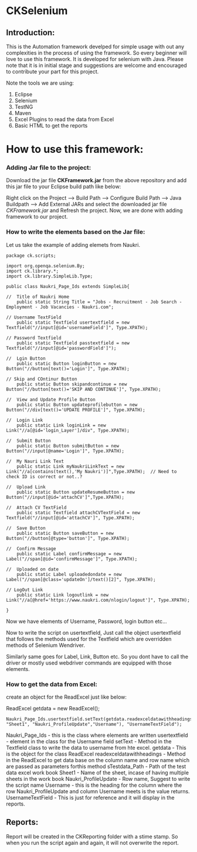 # CKSelenium
## Introduction:
This is the Automation framework develped for simple usage with out any complexities in the process of using the framework. So every beginner will love to use this framework.
It is developed for selenium with Java. Please note that it is in initial stage and suggestions are welcome and encouraged to contribute your part for this project.

Note the tools we are using:

1. Eclipse
2. Selenium
3. TestNG
4. Maven
5. Excel Plugins to read the data from Excel
6. Basic HTML to get the reports 

# How to use this framework:
### Adding Jar file to the project:
Download the jar file **CKFramework.jar** from the above repository and add this jar file to your Eclipse build path like below:

Right click on the Project --> Build Path --> Configure Build Path --> Java Buildpath --> Add External JARs and select the downloaded jar file *CKFramework.jar* and Refresh the project.
Now, we are done with adding framework to our project.

### How to write the elements based on the Jar file:

Let us take the example of adding elemets from Naukri.

```
package ck.scripts;

import org.openqa.selenium.By;
import ck.library.*;
import ck.library.SimpleLib.Type;

public class Naukri_Page_Ids extends SimpleLib{

//	Title of Naukri Home
	public static String Title = "Jobs - Recruitment - Job Search - Employment - Job Vacancies - Naukri.com";
	
// Username TextField	
	public static Textfield usertextfield = new Textfield("//input[@id='usernameField']", Type.XPATH);
	
// Password Textfield	
	public static Textfield passtextfield = new Textfield("//input[@id='passwordField']");   
	
//  Lgin Button	
	public static Button loginButton = new Button("//button[text()='Login']", Type.XPATH);
	
// Skip and COntinur Button	
	public static Button skipandcontinue = new Button("//button[text()='SKIP AND CONTINUE']", Type.XPATH);
	
//	View and Update Profile Button
	public static Button updateprofilebutton = new Button("//div[text()='UPDATE PROFILE']", Type.XPATH);

//	Login Link
	public static Link loginLink = new Link("//a[@id='login_Layer']/div", Type.XPATH);
	
//	Submit Button
	public static Button submitButton = new Button("//input[@name='Login']", Type.XPATH);
		
//	My Nauri Link Text
	public static Link myNaukriLinkText = new Link("//a[contains(text(),'My Naukri')]",Type.XPATH);  // Need to check ID is correct or not..?
	
//	Upload Link
	public static Button updateResumeButton = new Button("//input[@id='attachCV']",Type.XPATH);
	
//	Attach CV TextField
	public static Textfield attachCVTextField = new Textfield("//input[@id='attachCV']", Type.XPATH);
	
//	Save Button
	public static Button saveButton = new Button("//button[@type='button']", Type.XPATH);
	
//	Confirm Message
	public static Label confirmMessage = new Label("//span[@id='confirmMessage']", Type.XPATH);
	
//	Uploaded on date
	public static Label uploadedondate = new Label("//span[@class='updateOn']/text()[2]", Type.XPATH);
	
// LogOut Link	
	public static Link logoutlink = new Link("//a[@href='https://www.naukri.com/nlogin/logout']", Type.XPATH);
	
}
```


Now we have elements of Username, Password, login button etc...

Now to write the script on usertextfield, Just call the object usertextfield that follows the methods used for the Textfield which are overridden methods of Selenium Wendriver.

Similarly same goes for Label, Link, Button etc. So you dont have to call the driver or mostly used webdriver commands are equipped with those elements.

### How to get the data from Excel:

create an object for the ReadExcel just like below: 

ReadExcel getdata = new ReadExcel();

```
Naukri_Page_Ids.usertextfield.setText(getdata.readexceldatawithheadings(sTestdata_Path, "Sheet1", "Naukri_ProfileUpdate","Username"), "UsernameTextField");
```
Naukri_Page_Ids - this is the class where elements are written
usertextfield  -  element in the class for the Username field
setText  -  Method in the Textfield class to write the data to username from hte excel.
getdata  -  This is the object for the class ReadExcel
readexceldatawithheadings - Method in the ReadExcel to get data base on the column name and row name which are passed as parameters forthis method
sTestdata_Path - Path of the test data excel work book
Sheet1 - Name of the sheet, incase of having multiple sheets in the work book
Naukri_ProfileUpdate  - Row name, Suggest to write the script name
Username  -  this is the heading for the column where the row Naukri_ProfileUpdate and column Username meets is the value returns.
UsernameTextField  -  This is just for reference and it will display in the reports.

## Reports:
Report will be created in the CKReporting folder with a stime stamp. So when you run the script again and again, it will not overwrite the report.




